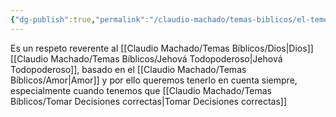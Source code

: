 ```yaml
---
{"dg-publish":true,"permalink":"/claudio-machado/temas-biblicos/el-temor-de-jehova/","tags":["Jehová","Dios"]}
---
```


Es un respeto reverente al [[Claudio Machado/Temas Bíblicos/Dios\|Dios]] [[Claudio Machado/Temas Bíblicos/Jehová Todopoderoso\|Jehová Todopoderoso]], basado en el [[Claudio Machado/Temas Bíblicos/Amor\|Amor]]  y por ello queremos tenerlo en cuenta siempre, especialmente cuando tenemos que [[Claudio Machado/Temas Bíblicos/Tomar Decisiones correctas\|Tomar Decisiones correctas]] 